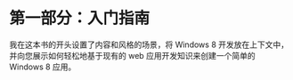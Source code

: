 # 第一部分：入门指南

<!-- ch 1~4 -->

我在这本书的开头设置了内容和风格的场景，将 Windows 8 开发放在上下文中，并向您展示如何轻松地基于现有的 web 应用开发知识来创建一个简单的 Windows 8 应用。
